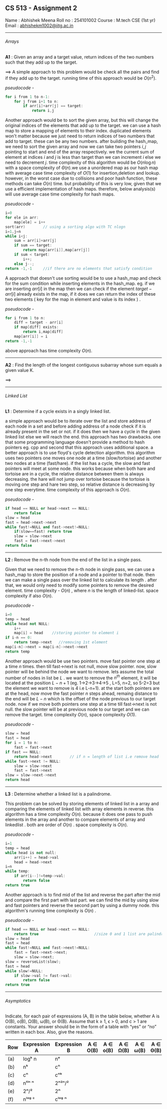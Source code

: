 ## CS 513 - Assignment 2

Name   : Abhishek Meena
Roll no : 254101002
Course : M.tech CSE (1st yr)
Email   : [abhishekm1002@iitg.ac.in](mailto:abhishekm1002@iitg.ac.in)

---

###### Arrays

**A1** : Given an array and a target value, return indices of the two numbers such that they add up to the target.

$\implies$ A simple approach to this problem would be check all the pairs and find if they add up to the target. running time of this approach would be $O(n^2)$. 

*pseudocode* - 

```cpp
for i from 1 to n-1:
	for j from i+1 to n:
		if arr[i]+arr[j] == target:
			return i,j
```

Another approach would be to sort the given array, but this will change the original indices of the elements that add up to the target. we can use a hash map to store a mapping of elements to their index. duplicated elements won't matter because we just need to return indices of two numbers that add to target. these can be any two numbers.
after building the hash_map, we need to sort the given array and now we can take two pointers $i,j$ pointing to start and end of the array respectively. we the current sum of element at indices $i$ and $j$ is less than target than we can increment $i$ else we need to decrement $j$.
time complexity of this algorithm would be $O(n\log n)$ with a space complexity of $\Theta(n)$.we use a  unordered map as our hash map with average case time complexity of $O(1)$ for insertion,deletion and lookup. however, in the worst case due to collisions and poor hash function, these methods can take $O(n)$ time. but probability of this is very low, given that we use a efficient implementation of hash maps. therefore, below analysis(s) will use average case time complexity for hash maps.


*pseudocode* - 

```cpp
i=0
for ele in arr:
	map[ele] = i++
sort(arr)        // using a sorting algo with TC nlogn
i=1,j=n
while i<j:
	sum = arr[i]+arr[j]
	if sum == target:
		return map[arr[i]],map[arr[j]]
	if sum < target:
		i++;
	else j--;
return -1,-1     //if there are no elements that satisfy condition
```

A approach that doesn't use sorting would be to use a hash_map and check for the sum condition while inserting elements in the hash_map. eg. if we are inserting $arr[i]$ in the map then we can check if the element $target-arr[i]$ already exists in the map, if it does we can return the index of these two elements ( key for the map in element and value is its index ) .

*pseudocode* - 

```cpp
for i from 1 to n:
	diff = target - arr[i]
	if map[diff] exists:
		return i,map[diff]
	map[arr[i]] = i
return -1,-1
```

above approach has time complexity $O(n)$.

---

**A2** : Find the length of the longest contiguous subarray whose sum equals a given value K.

$\implies$ 

---
###### Linked List

**L1** : Determine if a cycle exists in a singly linked list.

a simple approach would be to iterate over the list and store address of each node in a set and before adding address of a node check if it is already present in the set or not. if it does then we have a cycle in the given linked list else we will reach the end. this approach has two drawbacks. one that some programming language doesn't provide a method to hash pointers eg. cpp and second that this approach uses additional space.
a better approach is to use floyd's cycle detection algorithm. this algorithm uses two pointers one moves one node at a time (slow/tortoise) and another two nodes at a time (fast/hare). if the list has a cycle, the slow and fast pointers will meet at some node. this works because when both hare and tortoise are in a cycle, the relative distance between them is always decreasing. the hare will not jump over tortoise because the tortoise is moving one step and hare two step, so relative distance is decreasing by one step everytime. time complexity of this approach is $O(n)$.

*pseudocode* - 

```cpp
if head == NULL or head->next == NULL:
	return false
slow = head
fast = head->next->next
while fast!=NULL and fast->next!=NULL:
	if(slow==fast) return true
	slow = slow->next
	fast = fast->next->next
return false
```

---
**L2 :** Remove the n-th node from the end of the list in a single pass.

Given that we need to remove the n-th node in single pass, we can use a hash_map to store the position of a node and a pointer to that node. then we can make a single pass over the linked list to calculate its length . after that, we would only need to modify some pointers to remove the desired element. time complexity - $O(n)$ , where $n$ is the length of linked-list. space complexity if also $O(n)$.

*pseudocode* - 

```cpp
i=0
temp = head
while head not NULL:
	i++
	map[i] = head    //storing pointer to element i
if i-n == 0:
	return temp->next   //removing 1st element
map[i-n]->next = map[i-n]->next->next
return temp
```


Another approach would be use two pointers. move fast pointer one step at a time $n$ times. then till fast->next is not null, move slow pointer. now, slow pointer will be behind the node we want to remove. lets assume the total number of nodes in list be $L$ . we want to remove the $n^{th}$ element, it will be located at the position $L-n+1$ (eg. 1->2->3->4->5 , L=5, n=2, so 5-2=3 but the element we want to remove is 4 i.e L-n+1). at the start both pointers are at the head, now move the fast pointer $n$ steps ahead, remaing distance to the end will be $L-n$ which is the offset of the node previous to our target node. now if we move both pointers one step at a time till fast->next is not null. the slow pointer will be at previous node to our target and we can remove the target. time complexity $O(n)$, space complexity $O(1)$.

*pseudocode* - 

```cpp
slow = head
fast = head
for i = 1 to n:
	fast = fast->next
if fast == NULL:
	return head->next        // if n = length of list i.e remove head
while fast->next != NULL:
	slow = slow->next
	fast = fast->next
slow = slow->next->next
return head
```

---

**L3** : Determine whether a linked list is a palindrome.

This problem can be solved by storing elements of linked list in a array and comparing the elements of linked list with array elements in reverse. this algorithm has a time complexity $O(n)$. because it does one pass to push elements in the array and another to compare elements of array and linkedlist . both are order of $O(n)$ . space complexity is $O(n)$.

*pseudocode* -

```cpp
i=1
temp = head
while head is not null:
	arr[i++] = head->val
	head = head->next
i=n
while temp:
	if arr[i--]!=temp->val:
		return false
return true
```

Another approach is to find mid of the list and reverse the part after the mid and compare the first part with last part. we can find the mid by using slow and fast pointers and reverse the second part by using a dummy node. this algorithm's running time complexity is $O(n)$ .

*pseudocode* - 

```cpp
if head == NULL or head->next == NULL:
	return true                         //size 0 and 1 list are palindromes
slow = head
fast = head
while fast!=NULL and fast->next!=NULL:
	fast = fast->next->next;
	slow = slow->next;
slow = reverseList(slow);
fast = head
while slow!=NULL:
	if slow->val != fast->val:
		return false
return true
```

---
###### Asymptotics

Indicate, for each pair of expressions (A, B) in the table below, whether A is O(B), o(B), Ω(B), ω(B), or
Θ(B). Assume that k ≥ 1, ϵ > 0, and c > 1 are constants. Your answer should be in the form of a table with “yes” or “no” written in each box. Also, give the reasons.

| Row | Expression A | Expression B | A ∈ O(B) | A ∈ o(B) | A ∈ Ω(B) | A ∈ ω(B) | A ∈ Θ(B) |
| --- | ------------ | ------------ | -------- | -------- | -------- | -------- | -------- |
| (a) | logᵏ n       | nᵉ           |          |          |          |          |          |
| (b) | nᵏ           | cⁿ           |          |          |          |          |          |
| (c) | cⁿ           | cⁿᵏ          |          |          |          |          |          |
| (d) | nᵗⁱⁿ ⁿ       | 2ⁿ²ⁿ/²       |          |          |          |          |          |
| (e) | 2ⁿ/²         | 2ⁿ           |          |          |          |          |          |
| (f) | nˡᵒᵍ ᶜ       | cˡᵒᵍ ⁿ       |          |          |          |          |          |
